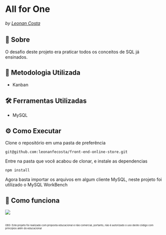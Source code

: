 # All for One
###### by _[Leonan Costa](https://www.linkedin.com/in/leonanfecosta/)_

## :page_with_curl: Sobre
O desafio deste projeto era praticar todos os conceitos de SQL já ensinados.

## :memo: Metodologia Utilizada

* Kanban

## :hammer_and_wrench: Ferramentas Utilizadas

* MySQL

## ⚙️ Como Executar
Clone o repositório em uma pasta de preferência

```
git@github.com:leonanfecosta/front-end-online-store.git
```

Entre na pasta que você acabou de clonar, e instale as dependencias
```
npm install
```
Agora basta importar os arquivos em algum cliente MySQL, neste projeto foi utilizado o MySQL WorkBench

## :iphone: Como funciona
<img src="./trybeWalletHowItWorks.gif" />

##

<span style="font-size:8px">OBS: Este projeto foi realizado com proposta educacional e não comercial, portanto, não é autorizado o uso deste código com principios além do educacional</span>
